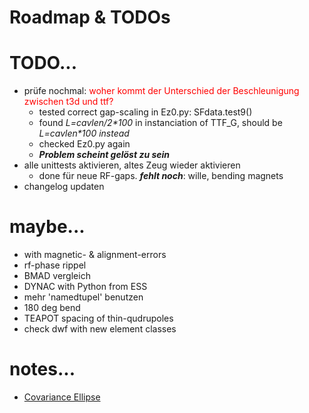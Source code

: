# Roadmap & TODOs
# TODO...
* prüfe nochmal: <span style="color:red">woher kommt der Unterschied der Beschleunigung zwischen t3d und ttf?</span> 
  - tested correct gap-scaling in Ez0.py: SFdata.test9()
  - found *L=cavlen/2\*100* in instanciation of TTF_G, should be *L=cavlen\*100 instead*
  - checked Ez0.py again
  - ***Problem scheint gelöst zu sein***
* alle unittests aktivieren, altes Zeug wieder aktivieren
  - done für neue RF-gaps. ***fehlt noch***: wille, bending magnets
* changelog updaten
# maybe...
* with magnetic- & alignment-errors
* rf-phase rippel
* BMAD vergleich
* DYNAC with Python from ESS
* mehr 'namedtupel' benutzen
* 180 deg bend
* TEAPOT spacing of thin-qudrupoles
* check dwf with new element classes
# notes...
* [Covariance Ellipse](https://carstenschelp.github.io/2018/09/14/Plot_Confidence_Ellipse_001.html)

